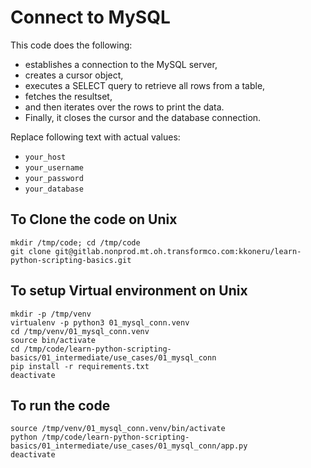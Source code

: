 # Connect to MySQL

This code does the following:
- establishes a connection to the MySQL server, 
- creates a cursor object, 
- executes a SELECT query to retrieve all rows from a table, 
- fetches the resultset, 
- and then iterates over the rows to print the data. 
- Finally, it closes the cursor and the database connection.

Replace following text with actual values:
- `your_host`
- `your_username`
- `your_password`
- `your_database`

## To Clone the code on Unix

```shell
mkdir /tmp/code; cd /tmp/code
git clone git@gitlab.nonprod.mt.oh.transformco.com:kkoneru/learn-python-scripting-basics.git
```

## To setup Virtual environment on Unix

```shell
mkdir -p /tmp/venv
virtualenv -p python3 01_mysql_conn.venv
cd /tmp/venv/01_mysql_conn.venv
source bin/activate
cd /tmp/code/learn-python-scripting-basics/01_intermediate/use_cases/01_mysql_conn
pip install -r requirements.txt
deactivate
```

## To run the code

```shell
source /tmp/venv/01_mysql_conn.venv/bin/activate
python /tmp/code/learn-python-scripting-basics/01_intermediate/use_cases/01_mysql_conn/app.py
deactivate
```

